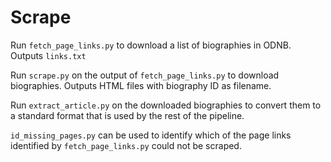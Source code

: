 # Scrape

Run `fetch_page_links.py` to download a list of biographies in ODNB.  Outputs `links.txt`

Run `scrape.py` on the output of `fetch_page_links.py` to download biographies. Outputs HTML files with biography ID as filename.

Run `extract_article.py` on the downloaded biographies to convert them to a standard format that is used by the rest of the pipeline.

`id_missing_pages.py` can be used to identify which of the page links identified by `fetch_page_links.py` could not be scraped.